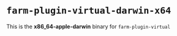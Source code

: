 # `farm-plugin-virtual-darwin-x64`

This is the **x86_64-apple-darwin** binary for `farm-plugin-virtual`
